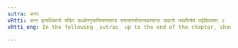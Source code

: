 ```yaml
---
sutra: अन्तः
vRtti: अन्त इत्यधिकारो यदित ऊर्ध्वमनुक्रमिष्यामस्तत्र समासस्योत्तरपदस्यान्त उदात्तो भवतीत्येवं तद्वेदितव्यम् ॥
vRtti_eng: In the following _sutras_ up to the end of the chapter, should always be supplied the phrase 'the last syllable of the second member has the acute'.

---
```

